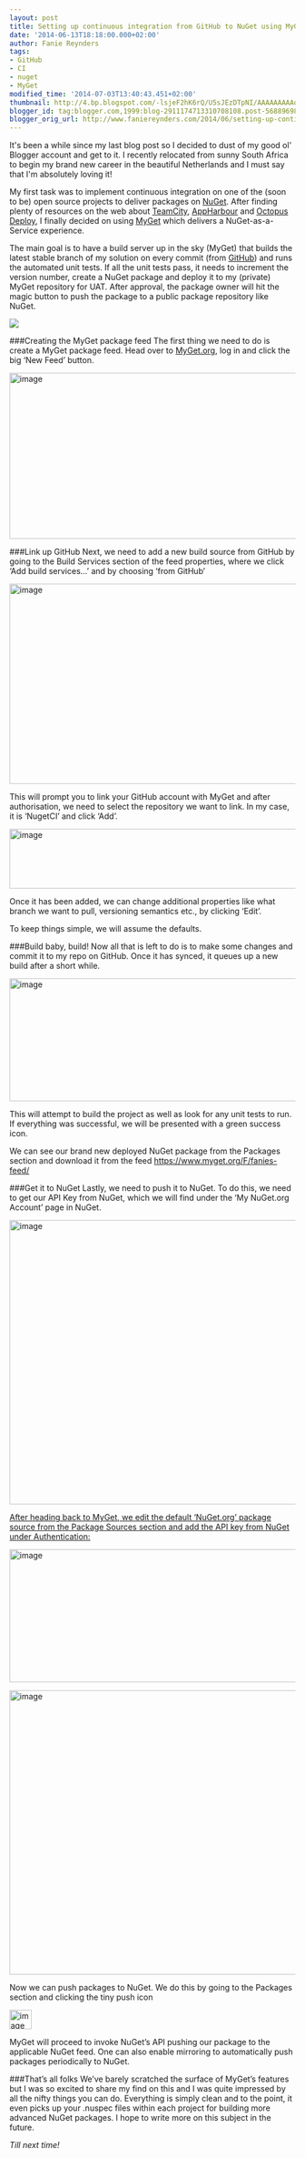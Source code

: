 ```yaml
---
layout: post
title: Setting up continuous integration from GitHub to NuGet using MyGet
date: '2014-06-13T18:18:00.000+02:00'
author: Fanie Reynders
tags:
- GitHub
- CI
- nuget
- MyGet
modified_time: '2014-07-03T13:40:43.451+02:00'
thumbnail: http://4.bp.blogspot.com/-lsjeF2hK6rQ/U5sJEzDTpNI/AAAAAAAAAqo/H_ClwoJiln0/s72-c/workflow.png
blogger_id: tag:blogger.com,1999:blog-2911174713310708108.post-5688969857813335508
blogger_orig_url: http://www.faniereynders.com/2014/06/setting-up-continuous-integration-from-github-to-nuget-using-myget.html
---
```


It's been a while since my last blog post so I decided to dust of my good ol' Blogger account and get to it. I recently relocated from sunny South Africa to begin my brand new career in the beautiful Netherlands and I must say that I'm absolutely loving it!

My first task was to implement continuous integration on one of the (soon to be) open source projects to deliver packages on <a href="http://nuget.org/">NuGet</a>. After finding plenty of resources on the web about <a href="http://www.jetbrains.com/teamcity/">TeamCity</a>, <a href="https://appharbor.com/">AppHarbour</a> and <a href="http://octopusdeploy.com/">Octopus Deploy</a>, I finally decided on using <a href="http://myget.org/">MyGet</a> which delivers a NuGet-as-a-Service experience.

<!--more-->

The main goal is to have a build server up in the sky (MyGet) that builds the latest stable branch of my solution on every commit (from <a href="http://github.com/">GitHub</a>) and runs the automated unit tests. If all the unit tests pass, it needs to increment the version number, create a NuGet package and deploy it to my (private) MyGet repository for UAT. After approval, the package owner will hit the magic button to push the package to a public package repository like NuGet.</div><a href="https://www.blogger.com/null" name="more"></a>

<a href="http://4.bp.blogspot.com/-lsjeF2hK6rQ/U5sJEzDTpNI/AAAAAAAAAqo/H_ClwoJiln0/s1600/workflow.png" imageanchor="1"><img border="0" src="http://4.bp.blogspot.com/-lsjeF2hK6rQ/U5sJEzDTpNI/AAAAAAAAAqo/H_ClwoJiln0/s1600/workflow.png" /></a>

###Creating the MyGet package feed
The first thing we need to do is create a MyGet package feed. Head over to <a href="http://octopusdeploy.com/">MyGet.org</a>, log in and click the big ‘New Feed’ button.

<a href="http://lh3.ggpht.com/-VO3nnRQTbKs/U5sjszKQQNI/AAAAAAAAAq4/zqSV-izcbvg/s1600-h/image%25255B7%25255D.png"><img alt="image" border="0" src="http://lh6.ggpht.com/-nbq9H3Nml-0/U5sjtyyrNrI/AAAAAAAAArA/zc4LzCvWrjo/image_thumb%25255B5%25255D.png?imgmax=800" height="292" title="image" width="611" /></a>

###Link up GitHub
Next, we need to add a new build source from GitHub by going to the Build Services section of the feed properties, where we click ‘Add build services…’ and by choosing ‘from GitHub’

<a href="http://lh3.ggpht.com/-zVuyZD3C020/U5sjvHPva6I/AAAAAAAAArI/4lAFt416xtU/s1600-h/image%25255B26%25255D.png"><img alt="image" border="0" src="http://lh3.ggpht.com/-zEF-VA_ik10/U5sjweQiB0I/AAAAAAAAArQ/5PNpGtMZqnk/image_thumb%25255B18%25255D.png?imgmax=800" height="352"  title="image" width="660" /></a>

This will prompt you to link your GitHub account with MyGet and after authorisation, we need to select the repository we want to link. In my case, it is ‘NugetCI’ and click ‘Add’.
	
<a href="http://lh4.ggpht.com/-S2qQTbGVZ5k/U5sjxf4TChI/AAAAAAAAArY/h4wg7HOvBrA/s1600-h/image%25255B19%25255D.png"><img alt="image" border="0" src="http://lh4.ggpht.com/-YSL574H0FcM/U5sjytMSPTI/AAAAAAAAArg/wtKlHeYZ_zE/image_thumb%25255B13%25255D.png?imgmax=800" height="105"  title="image" width="660" /></a>

Once it has been added, we can change additional properties like what branch we want to pull, versioning semantics etc., by clicking ‘Edit’.

To keep things simple, we will assume the defaults.

###Build baby, build!
Now all that is left to do is to make some changes and commit it to my repo on GitHub. Once it has synced, it queues up a new build after a short while.

<a href="http://lh5.ggpht.com/-i5eOV8kieHk/U5sjztkH2JI/AAAAAAAAAro/rmKYwKwojq8/s1600-h/image%25255B33%25255D.png"><img alt="image" border="0" src="http://lh6.ggpht.com/-zz3hlzSTU-M/U5sj2BUawOI/AAAAAAAAArw/6na2aWrISas/image_thumb%25255B21%25255D.png?imgmax=800" height="216"  title="image" width="660" /></a>

This will attempt to build the project as well as look for any unit tests to run. If everything was successful, we will be presented with a green success icon.

We can see our brand new deployed NuGet package from the Packages section and download it from the feed <a href="https://www.myget.org/F/fanies-feed/" title="https://www.myget.org/F/fanies-feed/">https://www.myget.org/F/fanies-feed/</a>

###Get it to NuGet
Lastly, we need to push it to NuGet. To do this, we need to get our API Key from NuGet, which we will find under the ‘My NuGet.org Account’ page in NuGet.

<a href="http://lh4.ggpht.com/-TNduXsiRBJY/U5sj5e-busI/AAAAAAAAAr4/O_038c9A6cU/s1600-h/image%25255B36%25255D.png"><img alt="image" border="0" src="http://lh6.ggpht.com/-XO2lj1FK5ko/U5sj7LtCm2I/AAAAAAAAAsA/cL9-e7jhcjk/image_thumb%25255B24%25255D.png?imgmax=800" height="500"  title="image" width="654" />

After heading back to MyGet, we edit the default ‘NuGet.org’ package source from the Package Sources section and add the API key from NuGet under Authentication:

<a href="http://lh5.ggpht.com/-WmPkHxzxeOg/U5sj8Mf1HqI/AAAAAAAAAsI/QAPcR2JkClk/s1600-h/image%25255B41%25255D.png"><img alt="image" border="0" src="http://lh3.ggpht.com/-pQJ5PPcLxTw/U5sj9Xe63SI/AAAAAAAAAsQ/lCxHbEKW78Y/image_thumb%25255B27%25255D.png?imgmax=800" height="234"  title="image" width="644" /></a>
	
<a href="http://lh6.ggpht.com/-uYpZ9br07k0/U5sj-M3ChQI/AAAAAAAAAsY/a7-FC07mtKg/s1600-h/image%25255B46%25255D.png"><img alt="image" border="0" src="http://lh5.ggpht.com/-6DRw1g06p70/U5sj_fy8K7I/AAAAAAAAAsg/9HPfNJr50Uk/image_thumb%25255B30%25255D.png?imgmax=800" height="500"  title="image" width="575" /></a>
	
Now we can push packages to NuGet. We do this by going to the Packages section and clicking the tiny push icon 

<a href="http://lh4.ggpht.com/-dOYfUpfzEDk/U5skAccv3lI/AAAAAAAAAsk/t1RC4BrrrXk/s1600-h/image%25255B29%25255D.png"><img alt="image" border="0" src="http://lh6.ggpht.com/-IedWP2ptwj0/U5skBPdCHZI/AAAAAAAAAsw/gGMhCOb4vXI/image_thumb%25255B19%25255D.png?imgmax=800" height="34" title="image" width="39" /></a>

MyGet will proceed to invoke NuGet’s API pushing our package to the applicable NuGet feed. One can also enable mirroring to automatically push packages periodically to NuGet. 

###That’s all folks
We’ve barely scratched the surface of MyGet’s features but I was so excited to share my find on this and I was quite impressed by all the nifty things you can do. Everything is simply clean and to the point, it even picks up your .nuspec files within each project for building more advanced NuGet packages. I hope to write more on this subject in the future.

*Till next time!*